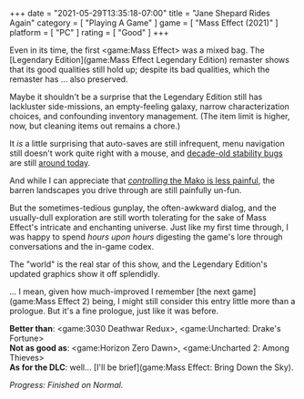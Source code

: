 +++
date = "2021-05-29T13:35:18-07:00"
title = "Jane Shepard Rides Again"
category = [ "Playing A Game" ]
game = [ "Mass Effect (2021)" ]
platform = [ "PC" ]
rating = [ "Good" ]
+++

Even in its time, the first <game:Mass Effect> was a mixed bag.  The [Legendary Edition](game:Mass Effect Legendary Edition) remaster shows that its good qualities still hold up; despite its bad qualities, which the remaster has ... also preserved.

Maybe it shouldn't be a surprise that the Legendary Edition still has lackluster side-missions, an empty-feeling galaxy, narrow characterization choices, and confounding inventory management.  (The item limit is higher, now, but cleaning items out remains a chore.)

It <i>is</i> a little surprising that auto-saves are still infrequent, menu navigation still doesn't work quite right with a mouse, and <a href="https://answers.ea.com/t5/Mass-Effect-1/Mass-Effect-final-battle-and-corresponding-cutscenes-freeze-PS3/td-p/327526">decade-old stability bugs</a> are still <a href="https://answers.ea.com/t5/Mass-Effect-Legendary-Edition/ME1-LE-crash-during-saren-citadel-fight/td-p/10360317">around today</a>.

And while I can appreciate that <a href="https://www.pcgamer.com/you-can-disable-mass-effect-legendary-editions-improved-mako-handling-if-you-like-pain/"><i>controlling</i> the Mako is less painful</a>, the barren landscapes you drive through are still painfully un-fun.

But the sometimes-tedious gunplay, the often-awkward dialog, and the usually-dull exploration are still worth tolerating for the sake of Mass Effect's intricate and enchanting universe.  Just like my first time through, I was happy to spend <i>hours upon hours</i> digesting the game's lore through conversations and the in-game codex.

The "world" is the real star of this show, and the Legendary Edition's updated graphics show it off splendidly.

... I mean, given how much-improved I remember [the next game](game:Mass Effect 2) being, I might still consider this entry little more than a prologue.  But it's a fine prologue, just like it was before.

<b>Better than</b>: <game:3030 Deathwar Redux>, <game:Uncharted: Drake's Fortune>  
<b>Not as good as</b>: <game:Horizon Zero Dawn>, <game:Uncharted 2: Among Thieves>  
<b>As for the DLC</b>: well... [I'll be brief](game:Mass Effect: Bring Down the Sky).

<i>Progress: Finished on Normal.</i>
